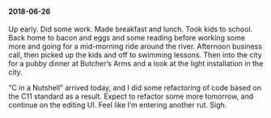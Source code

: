 #### 2018-06-26

Up early. Did some work. Made breakfast and lunch. Took kids to school. Back home to bacon and eggs and some reading before working some more and going for a mid-morning ride around the river. Afternoon business call, then picked up the kids and off to swimming lessons. Then into the city for a pubby dinner at Butcher’s Arms and a look at the light installation in the city.

“C in a Nutshell” arrived today, and I did some refactoring of code based on the C11 standard as a result. Expect to refactor some more tomorrow, and continue on the editing UI. Feel like I’m entering another rut. Sigh.